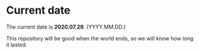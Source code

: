 # Current date

The current date is **2020.07.29.** (YYYY.MM.DD.)

This repository will be good when the world ends, so we will know how long it lasted.